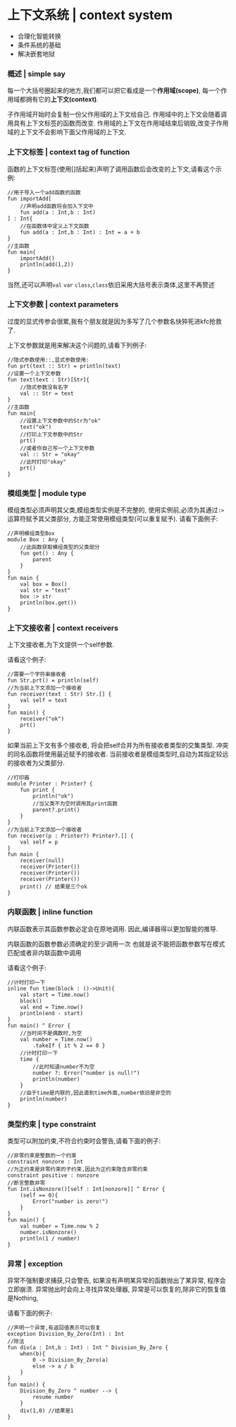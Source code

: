 # 上下文系统 | context system
+ 合理化智能转换
+ 条件系统的基础
+ 解决嵌套地狱
### 概述 | simple say
每一个大括号圈起来的地方,我们都可以把它看成是一个**作用域(scope)**,
每一个作用域都拥有它的**上下文(context)**.

子作用域开始时会复制一份父作用域的上下文给自己.
作用域中的上下文会随着调用具有上下文标签的函数而改变.
作用域的上下文在作用域结束后销毁,改变子作用域的上下文不会影响下面父作用域的上下文.
### 上下文标签 | context tag of function
函数的上下文标签(使用[]括起来)声明了调用函数后会改变的上下文,请看这个示例:
```
//用于导入一个add函数的函数
fun importAdd[
    //声明add函数将会加入下文中
    fun add(a : Int,b : Int)
] : Int{
    //在函数体中定义上下文函数
    fun add(a : Int,b : Int) : Int = a + b
}
//主函数
fun main{
    importAdd()
    println(add(1,2))
}
```
当然,还可以声明`val` `var` `class`,`class`依旧采用大括号表示类体,这里不再赘述
### 上下文参数 | context parameters
过度的显式传参会很累,我有个朋友就是因为多写了几个参数名快猝死进kfc抢救了.

上下文参数就是用来解决这个问题的,请看下列例子:
```
//隐式参数使用::,显式参数使用:
fun prt(text :: Str) = println(text)
//设置一个上下文参数
fun text(text : Str)[Str]{
    //隐式参数没有名字
    val :: Str = text
}
//主函数
fun main{
    //设置上下文参数中的Str为"ok"
    text("ok")
    //打印上下文参数中的Str
    prt()
    //或者你自己写一个上下文参数
    val :: Str = "okay"
    //此时打印"okay"
    prt()
}
```
### 模组类型 | module type
模组类型必须声明其父类,模组类型实例是不完整的,
使用实例前,必须为其通过`:>`运算符赋予其父类部分,
方能正常使用模组类型(可以重复赋予).
请看下面例子:
```
//声明模组类型Box
module Box : Any {
    //此函数获取模组类型的父类部分
    fun get() : Any {
        parent
    }
}
fun main {
    val box = Box()
    val str = "test"
    box :> str
    println(box.get())
}
```
### 上下文接收者 | context receivers

上下文接收者,为下文提供一个self参数.

请看这个例子:
```
//需要一个字符串接收者
fun Str.prt() = println(self)
//为当前上下文添加一个接收者
fun receiver(text : Str) Str.[] {
    val self = text
}
fun main() {
    receiver("ok")
    prt()
}
```
如果当前上下文有多个接收者,
将会把self合并为所有接收者类型的交集类型.
冲突的同名函数将使用最近赋予的接收者.
当前接收者是模组类型时,自动为其指定较远的接收者为父类部分.
```
//打印器
module Printer : Printer? {
    fun print {
        println("ok")
        //当父类不为空时调用其print函数
        parent?.print()
    }
}
//为当前上下文添加一个接收者
fun receiver(p : Printer?) Printer?.[] {
    val self = p
}
fun main {
    receiver(null)
    receiver(Printer())
    receiver(Printer())
    receiver(Printer())
    print() // 结果是三个ok
}
```
### 内联函数 | inline function
内联函数表示其函数参数必定会在原地调用.
因此,编译器得以更加智能的推导.

内联函数的函数参数必须确定的至少调用一次
也就是说不能把函数参数写在模式匹配或者非内联函数中调用

请看这个例子:
```
//计时打印一下
inline fun time(block : ()->Unit){
    val start = Time.now()
    block()
    val end = Time.now()
    println(end - start)
}
fun main() ^ Error {
    //当时间不是偶数时,为空
    val number = Time.now()
        .takeIf { it % 2 == 0 }
    //计时打印一下
    time {
        //此时知道number不为空
        number ?: Error("number is null!")
        println(number)
    }
    //由于time是内联的,因此直到time外面,number依旧是非空的
    println(number)
}
```
### 类型约束 | type constraint
类型可以附加约束,不符合约束时会警告,请看下面的例子:
```
//非零约束是整数的一个约束
constraint nonzore : Int
//为正约束是非零约束的子约束,因此为正约束隐含非零约束
constraint positive : nonzore
//断言整数非零
fun Int.isNonzore()[self : Int[nonzore]] ^ Error {
    (self == 0){
        Error("number is zero!")
    }
}
fun main() {
    val number = Time.now % 2
    number.isNonzore()
    println(1 / number)
}
```
### 异常 | exception

异常不强制要求捕获,只会警告,
如果没有声明某异常的函数抛出了某异常,
程序会立即崩溃.
异常抛出时会向上寻找异常处理器,
异常是可以恢复的,除非它的恢复值是Nothing,

请看下面的例子:
```
//声明一个异常,有返回值表示可以恢复
exception Division_By_Zero(Int) : Int
//除法
fun div(a : Int,b : Int) : Int ^ Division_By_Zero {
    when(b){
        0 -> Division_By_Zero(a)
        else -> a / b
    }
}
fun main() {
    Division_By_Zero ^ number --> {
        resume number
    }
    div(1,0) //结果是1
}